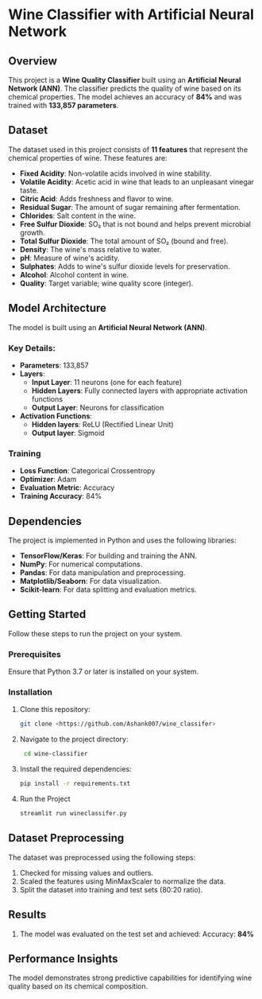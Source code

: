 # Wine Classifier with Artificial Neural Network

## Overview
This project is a **Wine Quality Classifier** built using an **Artificial Neural Network (ANN)**. The classifier predicts the quality of wine based on its chemical properties. The model achieves an accuracy of **84%** and was trained with **133,857 parameters**. 

## Dataset
The dataset used in this project consists of **11 features** that represent the chemical properties of wine. These features are:

- **Fixed Acidity**: Non-volatile acids involved in wine stability.
- **Volatile Acidity**: Acetic acid in wine that leads to an unpleasant vinegar taste.
- **Citric Acid**: Adds freshness and flavor to wine.
- **Residual Sugar**: The amount of sugar remaining after fermentation.
- **Chlorides**: Salt content in the wine.
- **Free Sulfur Dioxide**: SO₂ that is not bound and helps prevent microbial growth.
- **Total Sulfur Dioxide**: The total amount of SO₂ (bound and free).
- **Density**: The wine's mass relative to water.
- **pH**: Measure of wine's acidity.
- **Sulphates**: Adds to wine's sulfur dioxide levels for preservation.
- **Alcohol**: Alcohol content in wine.
- **Quality**: Target variable; wine quality score (integer).

## Model Architecture
The model is built using an **Artificial Neural Network (ANN)**. 

### Key Details:
- **Parameters**: 133,857
- **Layers**: 
  - **Input Layer**: 11 neurons (one for each feature)
  - **Hidden Layers**: Fully connected layers with appropriate activation functions
  - **Output Layer**: Neurons for classification
- **Activation Functions**: 
  - **Hidden layers**: ReLU (Rectified Linear Unit)
  - **Output layer**: Sigmoid

### Training
- **Loss Function**: Categorical Crossentropy
- **Optimizer**: Adam
- **Evaluation Metric**: Accuracy
- **Training Accuracy**: 84%

## Dependencies
The project is implemented in Python and uses the following libraries:
- **TensorFlow/Keras**: For building and training the ANN.
- **NumPy**: For numerical computations.
- **Pandas**: For data manipulation and preprocessing.
- **Matplotlib/Seaborn**: For data visualization.
- **Scikit-learn**: For data splitting and evaluation metrics.

## Getting Started
Follow these steps to run the project on your system.

### Prerequisites
Ensure that Python 3.7 or later is installed on your system. 

### Installation
1. Clone this repository:
   ```bash
   git clone <https://github.com/Ashank007/wine_classifer>

2. Navigate to the project directory:
   ```bash
    cd wine-classifier

3. Install the required dependencies:
    ```bash
    pip install -r requirements.txt

4. Run the Project
    ```bash
    streamlit run wineclassifer.py

## Dataset Preprocessing
The dataset was preprocessed using the following steps:
1. Checked for missing values and outliers.
2. Scaled the features using MinMaxScaler to normalize the data.
3. Split the dataset into training and test sets (80:20 ratio).

## Results
1. The model was evaluated on the test set and achieved:
    Accuracy: **84%**

## Performance Insights
The model demonstrates strong predictive capabilities for identifying wine quality based on its chemical composition.
